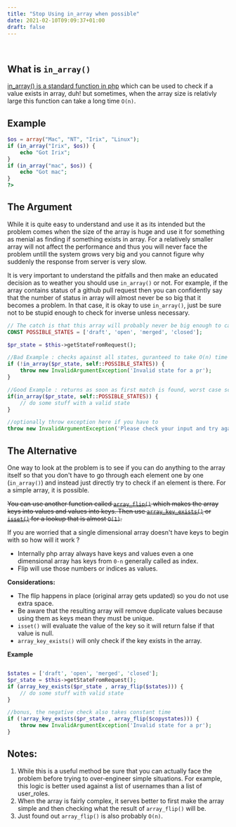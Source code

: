 ```yaml
---
title: "Stop Using in_array when possible"
date: 2021-02-10T09:09:37+01:00
draft: false
---
```

<br/>

## What is `in_array()`
[in_array() is a standard function in php](https://www.php.net/manual/en/function.in-array.php) which can be used to check if a value exists in array, duh! but sometimes, when the array size is relativly large this function can take a long time `O(n)`.

## Example
```php
$os = array("Mac", "NT", "Irix", "Linux");
if (in_array("Irix", $os)) {
    echo "Got Irix";
}
if (in_array("mac", $os)) {
    echo "Got mac";
}
?>
```

## The Argument

While it is quite easy to understand and use it as its intended but the problem comes when the size of the array is huge and use it for something as menial as finding if something exists in array. For a relatively smaller array will not affect the performance and thus you will never face the problem untill the system grows very big and you cannot figure why suddenly the response from server is very slow.

It is very important to understand the pitfalls and then make an educated decision as to weather you should use `in_array()` or not. For example, if the array contains status of a github pull request then you can confidently say that the number of status in array will almost never be so big that it becomes a problem. In that case, it is okay to use `in_array()`, just be sure not to be stupid enough to check for inverse unless necessary.
```php
// The catch is that this array will probably never be big enough to cause a problem 
CONST POSSIBLE_STATES = ['draft', 'open', 'merged', 'closed'];

$pr_state = $this->getStateFromRequest();

//Bad Example : checks against all states, guranteed to take O(n) time
if (!in_array($pr_state, self::POSSIBLE_STATES)) {
    throw new InvalidArgumentException('Invalid state for a pr');
}

//Good Example : returns as soon as first match is found, worst case scenario is O(n) time
if(in_array($pr_state, self::POSSIBLE_STATES)) {
    // do some stuff with a valid state
}

//optionally throw exception here if you have to
throw new InvalidArgumentException('Please check your input and try again');

```

## The Alternative

One way to look at the problem is to see if you can do anything to the array itself so that you don't have to go through each element one by one (`in_array()`) and instead just directly try to check if an element is there. For a simple array, it is possible.

~~You can use another function called [`array_flip()`](https://www.php.net/manual/en/function.array-flip.php) which makes the array keys into values and values into keys. Then use [`array_key_exists()`](https://www.php.net/manual/en/function.array-key-exists.php) or [`isset()`](https://www.php.net/manual/en/function.isset.php) for a lookup that is almost `O(1)`.~~

If you are worried that a single dimensional array doesn't have keys to begin with so how will it work ?
- Internally php array always have keys and values even a one dimensional array has keys from `0-n` generally called as index.
- Flip will use those numbers or indices as values.


**Considerations:**
- The flip happens in place (original array gets updated) so you do not use extra space.
- Be aware that the resulting array will remove duplicate values because using them as keys mean they must be unique.
- `isset()` will evaluate the value of the key so it will return false if that value is null.
- `array_key_exists()` will only check if the key exists in the array.

**Example**
```php

$states = ['draft', 'open', 'merged', 'closed'];
$pr_state = $this->getStateFromRequest();
if (array_key_exists($pr_state , array_flip($states))) {
    // do some stuff with valid state
}

//bonus, the negative check also takes constant time
if (!array_key_exists($pr_state , array_flip($copystates))) {
    throw new InvalidArgumentException('Invalid state for a pr');
}
```


## Notes:
1. While this is a useful method be sure that you can actually face the problem before trying to over-engineer simple situations. For example, this logic is better used against a list of usernames than a list of user_roles.
2. When the array is fairly complex, it serves better to first make the array simple and then checking what the result of `array_flip()` will be.
3. Just found out `array_flip()` is also probably `O(n)`.

